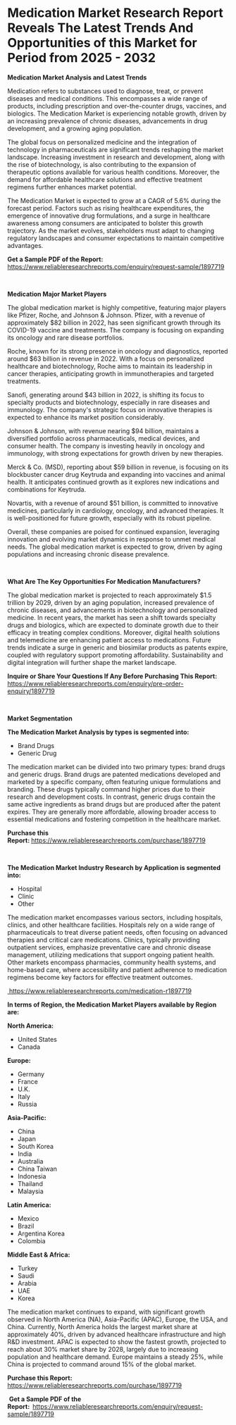 <p><h1>Medication Market Research Report Reveals The Latest Trends And Opportunities of this Market for Period from 2025 - 2032</h1></p><p><strong>Medication Market Analysis and Latest Trends</strong></p>
<p><p>Medication refers to substances used to diagnose, treat, or prevent diseases and medical conditions. This encompasses a wide range of products, including prescription and over-the-counter drugs, vaccines, and biologics. The Medication Market is experiencing notable growth, driven by an increasing prevalence of chronic diseases, advancements in drug development, and a growing aging population. </p><p>The global focus on personalized medicine and the integration of technology in pharmaceuticals are significant trends reshaping the market landscape. Increasing investment in research and development, along with the rise of biotechnology, is also contributing to the expansion of therapeutic options available for various health conditions. Moreover, the demand for affordable healthcare solutions and effective treatment regimens further enhances market potential.</p><p>The Medication Market is expected to grow at a CAGR of 5.6% during the forecast period. Factors such as rising healthcare expenditures, the emergence of innovative drug formulations, and a surge in healthcare awareness among consumers are anticipated to bolster this growth trajectory. As the market evolves, stakeholders must adapt to changing regulatory landscapes and consumer expectations to maintain competitive advantages.</p></p>
<p><strong>Get a Sample PDF of the Report:&nbsp;</strong> <a href="https://www.reliableresearchreports.com/enquiry/request-sample/1897719?utm_campaign=3288&utm_medium=2&utm_source=Github&utm_content=ia&utm_term=12042025&utm_id=medication">https://www.reliableresearchreports.com/enquiry/request-sample/1897719</a></p>
<p>&nbsp;</p>
<p><strong>Medication Major Market Players</strong></p>
<p><p>The global medication market is highly competitive, featuring major players like Pfizer, Roche, and Johnson & Johnson. Pfizer, with a revenue of approximately $82 billion in 2022, has seen significant growth through its COVID-19 vaccine and treatments. The company is focusing on expanding its oncology and rare disease portfolios.</p><p>Roche, known for its strong presence in oncology and diagnostics, reported around $63 billion in revenue in 2022. With a focus on personalized healthcare and biotechnology, Roche aims to maintain its leadership in cancer therapies, anticipating growth in immunotherapies and targeted treatments.</p><p>Sanofi, generating around $43 billion in 2022, is shifting its focus to specialty products and biotechnology, especially in rare diseases and immunology. The company's strategic focus on innovative therapies is expected to enhance its market position considerably.</p><p>Johnson & Johnson, with revenue nearing $94 billion, maintains a diversified portfolio across pharmaceuticals, medical devices, and consumer health. The company is investing heavily in oncology and immunology, with strong expectations for growth driven by new therapies.</p><p>Merck & Co. (MSD), reporting about $59 billion in revenue, is focusing on its blockbuster cancer drug Keytruda and expanding into vaccines and animal health. It anticipates continued growth as it explores new indications and combinations for Keytruda.</p><p>Novartis, with a revenue of around $51 billion, is committed to innovative medicines, particularly in cardiology, oncology, and advanced therapies. It is well-positioned for future growth, especially with its robust pipeline.</p><p>Overall, these companies are poised for continued expansion, leveraging innovation and evolving market dynamics in response to unmet medical needs. The global medication market is expected to grow, driven by aging populations and increasing chronic disease prevalence.</p></p>
<p>&nbsp;</p>
<p><strong>What Are The Key Opportunities For Medication Manufacturers?</strong></p>
<p><p>The global medication market is projected to reach approximately $1.5 trillion by 2029, driven by an aging population, increased prevalence of chronic diseases, and advancements in biotechnology and personalized medicine. In recent years, the market has seen a shift towards specialty drugs and biologics, which are expected to dominate growth due to their efficacy in treating complex conditions. Moreover, digital health solutions and telemedicine are enhancing patient access to medications. Future trends indicate a surge in generic and biosimilar products as patents expire, coupled with regulatory support promoting affordability. Sustainability and digital integration will further shape the market landscape.</p></p>
<p><strong>Inquire or Share Your Questions If Any Before Purchasing This Report:</strong> <a href="https://www.reliableresearchreports.com/enquiry/pre-order-enquiry/1897719?utm_campaign=3288&utm_medium=2&utm_source=Github&utm_content=ia&utm_term=12042025&utm_id=medication">https://www.reliableresearchreports.com/enquiry/pre-order-enquiry/1897719</a></p>
<p>&nbsp;</p>
<p><strong>Market Segmentation</strong></p>
<p><strong>The Medication Market Analysis by types is segmented into:</strong></p>
<p><ul><li>Brand Drugs</li><li>Generic Drug</li></ul></p>
<p><p>The medication market can be divided into two primary types: brand drugs and generic drugs. Brand drugs are patented medications developed and marketed by a specific company, often featuring unique formulations and branding. These drugs typically command higher prices due to their research and development costs. In contrast, generic drugs contain the same active ingredients as brand drugs but are produced after the patent expires. They are generally more affordable, allowing broader access to essential medications and fostering competition in the healthcare market.</p></p>
<p><strong>Purchase this Report:&nbsp;</strong><a href="https://www.reliableresearchreports.com/purchase/1897719?utm_campaign=3288&utm_medium=2&utm_source=Github&utm_content=ia&utm_term=12042025&utm_id=medication">https://www.reliableresearchreports.com/purchase/1897719</a></p>
<p>&nbsp;</p>
<p><strong>The Medication Market Industry Research by Application is segmented into:</strong></p>
<p><ul><li>Hospital</li><li>Clinic</li><li>Other</li></ul></p>
<p><p>The medication market encompasses various sectors, including hospitals, clinics, and other healthcare facilities. Hospitals rely on a wide range of pharmaceuticals to treat diverse patient needs, often focusing on advanced therapies and critical care medications. Clinics, typically providing outpatient services, emphasize preventative care and chronic disease management, utilizing medications that support ongoing patient health. Other markets encompass pharmacies, community health systems, and home-based care, where accessibility and patient adherence to medication regimens become key factors for effective treatment outcomes.</p></p>
<p><a href="https://www.reliableresearchreports.com/medication-r1897719?utm_campaign=3288&utm_medium=2&utm_source=Github&utm_content=ia&utm_term=12042025&utm_id=medication">&nbsp;https://www.reliableresearchreports.com/medication-r1897719</a></p>
<p><strong>In terms of Region, the Medication Market Players available by Region are:</strong></p>
<p>
    <p> <strong> North America: </strong>
        <ul>
            <li>United States</li>
            <li>Canada</li>
        </ul>
        </p> 
    <p> <strong> Europe: </strong>
        <ul>
            <li>Germany</li>
            <li>France</li>
            <li>U.K.</li>
            <li>Italy</li>
            <li>Russia</li>
        </ul>
        </p> 
    <p> <strong> Asia-Pacific: </strong>
        <ul>
            <li>China</li>
            <li>Japan</li>
            <li>South Korea</li>
            <li>India</li>
            <li>Australia</li>
            <li>China Taiwan</li>
            <li>Indonesia</li>
            <li>Thailand</li>
            <li>Malaysia</li>
        </ul>
        </p> 
    <p> <strong> Latin America: </strong>
        <ul>
            <li>Mexico</li>
            <li>Brazil</li>
            <li>Argentina Korea</li>
            <li>Colombia</li>
        </ul>
        </p> 
    <p> <strong> Middle East & Africa: </strong>
        <ul>
            <li>Turkey</li>
            <li>Saudi</li>
            <li>Arabia</li>
            <li>UAE</li>
            <li>Korea</li>
        </ul>
    </p>
    </p>
<p><p>The medication market continues to expand, with significant growth observed in North America (NA), Asia-Pacific (APAC), Europe, the USA, and China. Currently, North America holds the largest market share at approximately 40%, driven by advanced healthcare infrastructure and high R&D investment. APAC is expected to show the fastest growth, projected to reach about 30% market share by 2028, largely due to increasing population and healthcare demand. Europe maintains a steady 25%, while China is projected to command around 15% of the global market.</p></p>
<p><strong>Purchase this Report: </strong><a href="https://www.reliableresearchreports.com/purchase/1897719?utm_campaign=3288&utm_medium=2&utm_source=Github&utm_content=ia&utm_term=12042025&utm_id=medication">https://www.reliableresearchreports.com/purchase/1897719</a></p>
<p>&nbsp;<strong>Get a Sample PDF of the Report:&nbsp;&nbsp;</strong><a href="https://www.reliableresearchreports.com/enquiry/request-sample/1897719?utm_campaign=3288&utm_medium=2&utm_source=Github&utm_content=ia&utm_term=12042025&utm_id=medication">https://www.reliableresearchreports.com/enquiry/request-sample/1897719</a></p>
<p><strong></strong></p>
<p><p></p><p></p><p></p></p>